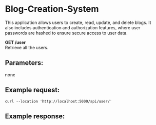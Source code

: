 # Blog-Creation-System
This application allows users to create, read, update, and delete blogs. It also includes authentication and authorization features, where user passwords are hashed to ensure secure access to user data.


**GET /user**  
Retrieve all the users.
## Parameters:
none
## Example request:
``` curl --location 'http://localhost:5000/api/user/' ```
## Example response:
